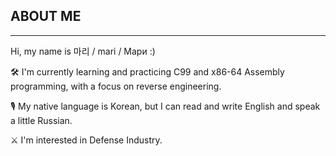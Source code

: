 ## ABOUT ME 
___

Hi, my name is 마리 / mari / Мари :)

🛠️ I'm currently learning and practicing C99 and x86-64 Assembly programming, with a focus on reverse engineering.

🎙️ My native language is Korean, but I can read and write English and speak a little Russian.

⚔️ I'm interested in Defense Industry.
